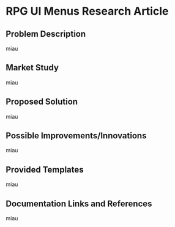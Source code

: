 # RPG UI Menus Research Article

## Problem Description
miau

## Market Study
miau

## Proposed Solution
miau

## Possible Improvements/Innovations
miau

## Provided Templates
miau

## Documentation Links and References
miau

